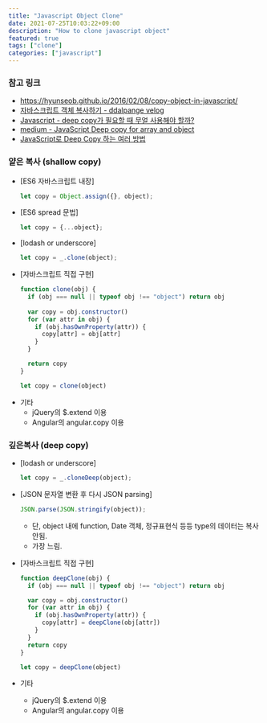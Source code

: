```yaml
---
title: "Javascript Object Clone"
date: 2021-07-25T10:03:22+09:00
description: "How to clone javascript object"
featured: true
tags: ["clone"]
categories: ["javascript"]
---
```


### 참고 링크
* https://hyunseob.github.io/2016/02/08/copy-object-in-javascript/
* [자바스크립트 객체 복사하기 - ddalpange velog](https://velog.io/@ddalpange/%EC%9E%90%EB%B0%94%EC%8A%A4%ED%81%AC%EB%A6%BD%ED%8A%B8-%EA%B0%9D%EC%B2%B4-%EB%B3%B5%EC%82%AC%ED%95%98%EA%B8%B0)
* [Javascript - deep copy가 필요할 때 무얼 사용해야 할까?](http://hochulshin.com/javascript-best-deepcopy/)
* [medium - JavaScript Deep copy for array and object](https://medium.com/@gamshan001/javascript-deep-copy-for-array-and-object-97e3d4bc401a)
* [JavaScript로 Deep Copy 하는 여러 방법](https://chaewonkong.github.io/posts/js-deep-copy.html)

### 얕은 복사 (shallow copy)
* [ES6 자바스크립트 내장]
  ```javascript
  let copy = Object.assign({}, object);
    ```
* [ES6 spread 문법]
  ```javascript
  let copy = {...object};
  ```
* [lodash or underscore]
  ```javascript
  let copy = _.clone(object);
  ```
* [자바스크립트 직접 구현]
  ```javascript
  function clone(obj) {
    if (obj === null || typeof obj !== "object") return obj
    
    var copy = obj.constructor()
    for (var attr in obj) {
      if (obj.hasOwnProperty(attr)) {
        copy[attr] = obj[attr]
      }
    }

    return copy
  }

  let copy = clone(object)
  ```
* 기타
  * jQuery의 $.extend 이용
  * Angular의 angular.copy 이용

### 깊은복사 (deep copy)
* [lodash or underscore]
  ```javascript
  let copy = _.cloneDeep(object);
  ```
* [JSON 문자열 변환 후 다시 JSON parsing]
  ```javascript
  JSON.parse(JSON.stringify(object));
  ```
  * 단, object 내에 function, Date 객체, 정규표현식 등등 type의 데이터는 복사 안됨.
  * 가장 느림.
* [자바스크립트 직접 구현]
  ```javascript
  function deepClone(obj) {
    if (obj === null || typeof obj !== "object") return obj

    var copy = obj.constructor()
    for (var attr in obj) {
      if (obj.hasOwnProperty(attr)) {
        copy[attr] = deepClone(obj[attr])
      }
    }
    return copy
  }

  let copy = deepClone(object)
  ```

* 기타
  * jQuery의 $.extend 이용
  * Angular의 angular.copy 이용
